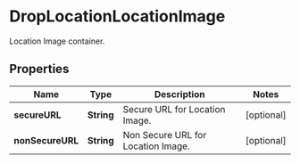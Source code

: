 

# DropLocationLocationImage

Location Image container.

## Properties

| Name | Type | Description | Notes |
|------------ | ------------- | ------------- | -------------|
|**secureURL** | **String** | Secure URL for Location Image. |  [optional] |
|**nonSecureURL** | **String** | Non Secure URL for Location Image. |  [optional] |



